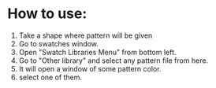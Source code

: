 # How to use:
1. Take a shape where pattern will be given
2. Go to swatches window.
3. Open "Swatch Libraries Menu" from bottom left.
4. Go to "Other library" and select any pattern file from here.
5. It will open a window of some pattern color. 
6. select one of them.
